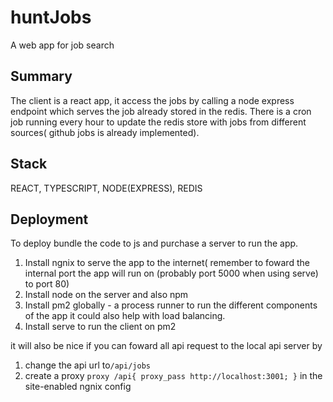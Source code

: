 # huntJobs
A web app for job search

## Summary
The client is a react app, it access the jobs by calling a node express endpoint which serves the job already stored in the redis.
There is a cron job running every hour to update the redis store with jobs from different sources( github jobs is already implemented).

## Stack
REACT, TYPESCRIPT, NODE(EXPRESS), REDIS

## Deployment
To deploy bundle the code to js and purchase a server to run the app.
1. Install ngnix to serve the app to the internet( remember to foward the internal port the app will run on (probably port 5000 when using serve) to port 80)
2. Install node on the server and also npm
3. Install pm2 globally - a process runner to run the different components of the app it could also help with load balancing.
4. Install serve to run the client on pm2

it will also be nice if you can foward all api request to the local api server
by 
1. change the api url to`/api/jobs`
2. create a proxy `proxy /api{
  proxy_pass http://localhost:3001;
}` in the site-enabled ngnix config


